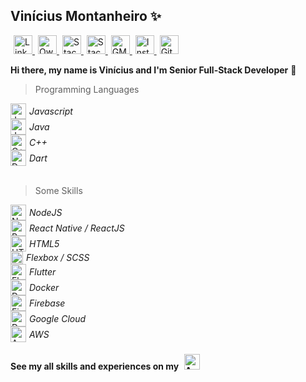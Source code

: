 ## Vinícius Montanheiro ✨
<style>
.profile{
  display:flex;
  width: 100%;
  justify-content: flex-start;
  align-items: center;
}
a{
  padding-left:5px;
}

.skills{
  display:flex;
  flex-direction: column;
  justify-content: center;
  align-items: flex-start;
}

.skills > span{
  display:flex;
  justify-content: center;
  align-items: center;
}

.skills > span > i{
  margin-left:5px;
  font-size:14px
}

</style>
<div class=".profile">
  <a href="https://ie.linkedin.com/in/vmontanheiro" title="LinkedIn Profile">
    <img src="https://raw.githubusercontent.com/vmontanheiro/vmontanheiro/master/assets/img/linkedin.svg" width="30" alt="LinkedIn Profile" />
  </a>

  <a href="https://www.npmjs.com/~vmontanheiro" title="Own NPM Libraries">
    <img src="https://raw.githubusercontent.com/vmontanheiro/vmontanheiro/master/assets/img/npm.svg" width="30" alt="Own NPM Libraries" />
  </a>

  <a href="https://stackoverflow.com/users/4214310/vmontanheiro" title="StackOverflow Profile">
    <img src="https://raw.githubusercontent.com/vmontanheiro/vmontanheiro/master/assets/img/stack-overflow.svg" width="30" alt="StackOverflow Profile" />
  </a>

  <a href="https://pt.stackoverflow.com/users/17786/vmontanheiro" title="StackOverflow PT-BR Profile">
    <img src="https://raw.githubusercontent.com/vmontanheiro/vmontanheiro/master/assets/img/pt-stack-overflow.svg" width="30" alt="StackOverflow PT-BR Profile" />
  </a>

  <a href="mailto:vinicius.amontanheiro@gmail.com" title="GMAIL Contact">
    <img src="https://raw.githubusercontent.com/vmontanheiro/vmontanheiro/master/assets/img/gmail.svg" width="30" alt="GMAIL Contact" />
  </a>

  <a href="https://www.instagram.com/vini.montanheiro" title="Instagram Profile">
    <img src="https://raw.githubusercontent.com/vmontanheiro/vmontanheiro/master/assets/img/instragram.svg" width="30" alt="Instagram Profile" />
  </a>

  <a href="https://pt.stackoverflow.com/users/17786/vmontanheiro" title="GitHub Profile">
    <img src="https://raw.githubusercontent.com/vmontanheiro/vmontanheiro/master/assets/img/github.svg" width="30" alt="GitHub Profile" />
  </a>
</div>

<b> Hi there, my name is Vinícius and I'm Senior Full-Stack Developer</b> 👋

> Programming Languages

<div class="skills">
  <span>
    <img src="https://raw.githubusercontent.com/vmontanheiro/vmontanheiro/master/assets/img/javascript.png" width="25" alt="Javascript" /> 
    <i> Javascript</i>
  </span>

  <span>
    <img src="https://raw.githubusercontent.com/vmontanheiro/vmontanheiro/master/assets/img/java.png" width="25" alt="Java" /> 
    <i>Java</i>
  </span>

  <span>
    <img src="https://raw.githubusercontent.com/vmontanheiro/vmontanheiro/master/assets/img/cpp.png" width="25" alt="C++" /> 
    <i> C++</i>
  </span>

  <span>
    <img src="https://raw.githubusercontent.com/vmontanheiro/vmontanheiro/master/assets/img/dart.png" width="25" alt="Dart" /> 
    <i> Dart</i>
  </span>

</div>
</br>

> Some Skills

<div class="skills">
  <span>
    <img src="https://raw.githubusercontent.com/vmontanheiro/vmontanheiro/master/assets/img/nodejs.png" width="25" alt="NodeJS" /> 
    <i> NodeJS</i>
  </span>

  <span>
    <img src="https://raw.githubusercontent.com/vmontanheiro/vmontanheiro/master/assets/img/react-native.svg" width="25" alt="React" /> 
    <i> React Native / ReactJS</i>
  </span>

  <span>
    <img src="https://raw.githubusercontent.com/vmontanheiro/vmontanheiro/master/assets/img/html.png" width="25" alt="HTML5" /> 
    <i>HTML5</i>
  </span>

  <span>
    <img src="https://raw.githubusercontent.com/vmontanheiro/vmontanheiro/master/assets/img/flexbox.png" width="20" alt="Flexbox" /> 
    <i> Flexbox / SCSS</i>
  </span>

  <span>
    <img src="https://raw.githubusercontent.com/vmontanheiro/vmontanheiro/master/assets/img/flutter.png" width="25" alt="Flutter" /> 
    <i> Flutter</i>
  </span>

   <span>
    <img src="https://raw.githubusercontent.com/vmontanheiro/vmontanheiro/master/assets/img/docker.png" width="25" alt="Docker" /> 
    <i> Docker</i>
  </span>

   <span>
    <img src="https://raw.githubusercontent.com/vmontanheiro/vmontanheiro/master/assets/img/firebase.png" width="25" alt="Firebase" /> 
    <i> Firebase</i>
  </span>

   <span>
    <img src="https://raw.githubusercontent.com/vmontanheiro/vmontanheiro/master/assets/img/google-cloud.png" width="25" alt="Dart" /> 
    <i> Google Cloud</i>
  </span>

  <span>
    <img src="https://raw.githubusercontent.com/vmontanheiro/vmontanheiro/master/assets/img/aws.png" width="25" alt="AWS" /> 
    <i> AWS </i>
  </span>

</div>

#### See my all skills and experiences on my [<img src="https://raw.githubusercontent.com/vmontanheiro/vmontanheiro/master/assets/img/aws.png" width="25" alt="AWS" /> ](https://ie.linkedin.com/in/vmontanheiro) 

